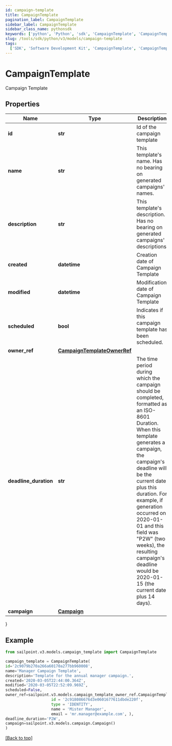 ```yaml
---
id: campaign-template
title: CampaignTemplate
pagination_label: CampaignTemplate
sidebar_label: CampaignTemplate
sidebar_class_name: pythonsdk
keywords: ['python', 'Python', 'sdk', 'CampaignTemplate', 'CampaignTemplate']
slug: /tools/sdk/python/v3/models/campaign-template
tags:
  ['SDK', 'Software Development Kit', 'CampaignTemplate', 'CampaignTemplate']
---
```


# CampaignTemplate

Campaign Template

## Properties

| Name | Type | Description | Notes |
| --- | --- | --- | --- |
| **id** | **str** | Id of the campaign template | [optional] |
| **name** | **str** | This template's name. Has no bearing on generated campaigns' names. | [required] |
| **description** | **str** | This template's description. Has no bearing on generated campaigns' descriptions. | [required] |
| **created** | **datetime** | Creation date of Campaign Template | [required][readonly] |
| **modified** | **datetime** | Modification date of Campaign Template | [required][readonly] |
| **scheduled** | **bool** | Indicates if this campaign template has been scheduled. | [optional] [readonly] [default to False] |
| **owner_ref** | [**CampaignTemplateOwnerRef**](campaign-template-owner-ref) |  | [optional] |
| **deadline_duration** | **str** | The time period during which the campaign should be completed, formatted as an ISO-8601 Duration. When this template generates a campaign, the campaign's deadline will be the current date plus this duration. For example, if generation occurred on 2020-01-01 and this field was \"P2W\" (two weeks), the resulting campaign's deadline would be 2020-01-15 (the current date plus 14 days). | [optional] |
| **campaign** | [**Campaign**](campaign) |  | [required] |

}

## Example

```python
from sailpoint.v3.models.campaign_template import CampaignTemplate

campaign_template = CampaignTemplate(
id='2c9079b270a266a60170a277bb960008',
name='Manager Campaign Template',
description='Template for the annual manager campaign.',
created='2020-03-05T22:44:00.364Z',
modified='2020-03-05T22:52:09.969Z',
scheduled=False,
owner_ref=sailpoint.v3.models.campaign_template_owner_ref.CampaignTemplate_ownerRef(
                    id = '2c918086676d3e0601677611dbde220f',
                    type = 'IDENTITY',
                    name = 'Mister Manager',
                    email = 'mr.manager@example.com', ),
deadline_duration='P2W',
campaign=sailpoint.v3.models.campaign.Campaign()
)

```

[[Back to top]](#)
